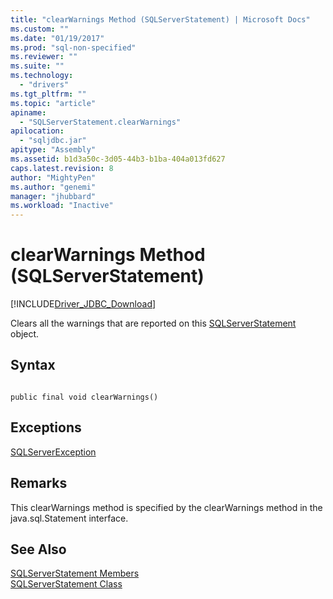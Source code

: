 ```yaml
---
title: "clearWarnings Method (SQLServerStatement) | Microsoft Docs"
ms.custom: ""
ms.date: "01/19/2017"
ms.prod: "sql-non-specified"
ms.reviewer: ""
ms.suite: ""
ms.technology: 
  - "drivers"
ms.tgt_pltfrm: ""
ms.topic: "article"
apiname: 
  - "SQLServerStatement.clearWarnings"
apilocation: 
  - "sqljdbc.jar"
apitype: "Assembly"
ms.assetid: b1d3a50c-3d05-44b3-b1ba-404a013fd627
caps.latest.revision: 8
author: "MightyPen"
ms.author: "genemi"
manager: "jhubbard"
ms.workload: "Inactive"
---
```

# clearWarnings Method (SQLServerStatement)
[!INCLUDE[Driver_JDBC_Download](../../../includes/driver_jdbc_download.md)]

  Clears all the warnings that are reported on this [SQLServerStatement](../../../connect/jdbc/reference/sqlserverstatement-class.md) object.  
  
## Syntax  
  
```  
  
public final void clearWarnings()  
```  
  
## Exceptions  
 [SQLServerException](../../../connect/jdbc/reference/sqlserverexception-class.md)  
  
## Remarks  
 This clearWarnings method is specified by the clearWarnings method in the java.sql.Statement interface.  
  
## See Also  
 [SQLServerStatement Members](../../../connect/jdbc/reference/sqlserverstatement-members.md)   
 [SQLServerStatement Class](../../../connect/jdbc/reference/sqlserverstatement-class.md)  
  
  
